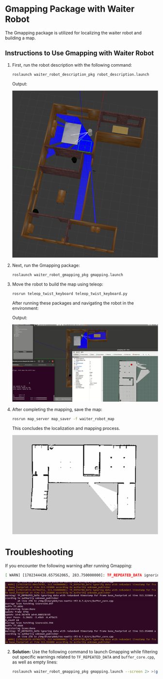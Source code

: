 # Gmapping Package with Waiter Robot

The Gmapping package is utilized for localizing the waiter robot and building a map.

## Instructions to Use Gmapping with Waiter Robot

1. First, run the robot description with the following command:

    ```bash
    roslaunch waiter_robot_description_pkg robot_description.launch
    ```

   Output:

   ![Robot Description](https://github.com/Ahmed-M0ataz/waiter_robot_with_stvl_navigation/blob/main/waiter_robot_gmapping_pkg/media/waiter_robot_house.png)

2. Next, run the Gmapping package:

    ```bash
    roslaunch waiter_robot_gmapping_pkg gmapping.launch
    ```

3. Move the robot to build the map using teleop:

    ```bash
    rosrun teleop_twist_keyboard teleop_twist_keyboard.py
    ```

   After running these packages and navigating the robot in the environment:

   Output:

   ![Robot Mapping](https://github.com/Ahmed-M0ataz/waiter_robot_with_stvl_navigation/blob/main/waiter_robot_gmapping_pkg/media/gmapping_3.gif)

4. After completing the mapping, save the map:

    ```bash
    rosrun map_server map_saver -f waiter_robot_map
    ```

   This concludes the localization and mapping process.

   ![Mapping done](https://github.com/Ahmed-M0ataz/waiter_robot_with_stvl_navigation/blob/main/waiter_robot_gmapping_pkg/media/waiter_robot_house_map.png)

# Troubleshooting

If you encounter the following warning after running Gmapping:

```bash
[ WARN] [1702344438.657562065, 283.750000000]: TF_REPEATED_DATA ignoring data with redundant timestamp for frame base_footprint at time 283.669000 according to authority unknown_publisher
```
![Gmapping Warnings](https://github.com/Ahmed-M0ataz/waiter_robot_with_stvl_navigation/blob/main/waiter_robot_gmapping_pkg/media/warnnimg_gmapping.png)

2. **Solution:**
   Use the following command to launch Gmapping while filtering out specific warnings related to `TF_REPEATED_DATA` and `buffer_core.cpp`, as well as empty lines:

   ```bash
   roslaunch waiter_robot_gmapping_pkg gmapping.launch --screen 2> >(grep -Ev 'TF_REPEATED_DATA|buffer_core.cpp' | grep -v '^$')
